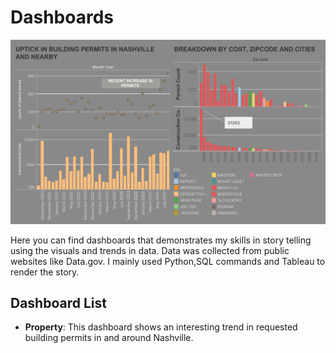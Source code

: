 # Dashboards

![Nashville Building Permits](https://github.com/joy-ald/Dashboards/blob/main/Property/Nashville%20Building%20Permits.png)

Here you can find dashboards that demonstrates my skills in story telling using the visuals and trends in data. Data was collected from public websites like Data.gov.
I mainly used Python,SQL commands and Tableau to render the story.

## Dashboard List

- __Property__: This dashboard shows an interesting trend in requested building permits in and around Nashville.
